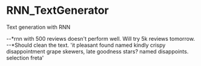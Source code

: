 # RNN_TextGenerator
Text generation with RNN

--*rnn with 500 reviews doesn't perform well. Will try 5k reviews tomorrow.
--*Should clean the text.
'it  pleasant found named kindly crispy disappointment grape skewers, late goodness stars? named disappoints. selection freta'
